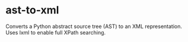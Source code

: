 # ast-to-xml
Converts a Python abstract source tree (AST) to an XML representation. Uses lxml to enable full XPath searching.
